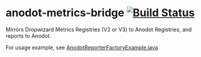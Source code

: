 # anodot-metrics-bridge [![Build Status](https://travis-ci.org/kenshoo/anodot-metrics-bridge.svg?branch=master)](https://travis-ci.org/kenshoo/anodot-metrics-bridge)
Mirrors Dropwizard Metrics Registries (V2 or V3) to Anodot Registries, and reports to Anodot.

For usage example, see [AnodotReporterFactoryExample.java](https://github.com/kenshoo/anodot-metrics-bridge/blob/master/anodot-reporter-example/src/main/java/com/kenshoo/metrics/anodot/example/AnodotReporterFactoryExample.java)
